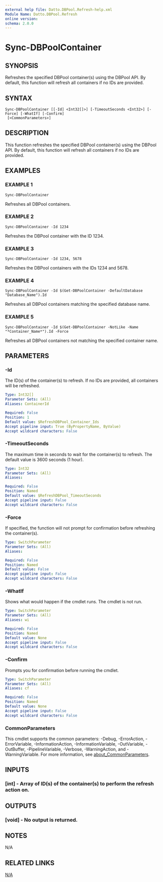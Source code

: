 ```yaml
---
external help file: Datto.DBPool.Refresh-help.xml
Module Name: Datto.DBPool.Refresh
online version:
schema: 2.0.0
---
```


# Sync-DBPoolContainer

## SYNOPSIS
Refreshes the specified DBPool container(s) using the DBPool API.
By default, this function will refresh all containers if no IDs are provided.

## SYNTAX

```
Sync-DBPoolContainer [[-Id] <Int32[]>] [-TimeoutSeconds <Int32>] [-Force] [-WhatIf] [-Confirm]
 [<CommonParameters>]
```

## DESCRIPTION
This function refreshes the specified DBPool container(s) using the DBPool API.
By default, this function will refresh all containers if no IDs are provided.

## EXAMPLES

### EXAMPLE 1
```
Sync-DBPoolContainer
```

Refreshes all DBPool containers.

### EXAMPLE 2
```
Sync-DBPoolContainer -Id 1234
```

Refreshes the DBPool container with the ID 1234.

### EXAMPLE 3
```
Sync-DBPoolContainer -Id 1234, 5678
```

Refreshes the DBPool containers with the IDs 1234 and 5678.

### EXAMPLE 4
```
Sync-DBPoolContainer -Id $(Get-DBPoolContainer -DefaultDatabase "Database_Name").Id
```

Refreshes all DBPool containers matching the specified database name.

### EXAMPLE 5
```
Sync-DBPoolContainer -Id $(Get-DBPoolContainer -NotLike -Name "*Container_Name*").Id -Force
```

Refreshes all DBPool containers not matching the specified container name.

## PARAMETERS

### -Id
The ID(s) of the container(s) to refresh.
If no IDs are provided, all containers will be refreshed.

```yaml
Type: Int32[]
Parameter Sets: (All)
Aliases: ContainerId

Required: False
Position: 1
Default value: $RefreshDBPool_Container_Ids
Accept pipeline input: True (ByPropertyName, ByValue)
Accept wildcard characters: False
```

### -TimeoutSeconds
The maximum time in seconds to wait for the container(s) to refresh.
The default value is 3600 seconds (1 hour).

```yaml
Type: Int32
Parameter Sets: (All)
Aliases:

Required: False
Position: Named
Default value: $RefreshDBPool_TimeoutSeconds
Accept pipeline input: False
Accept wildcard characters: False
```

### -Force
If specified, the function will not prompt for confirmation before refreshing the container(s).

```yaml
Type: SwitchParameter
Parameter Sets: (All)
Aliases:

Required: False
Position: Named
Default value: False
Accept pipeline input: False
Accept wildcard characters: False
```

### -WhatIf
Shows what would happen if the cmdlet runs.
The cmdlet is not run.

```yaml
Type: SwitchParameter
Parameter Sets: (All)
Aliases: wi

Required: False
Position: Named
Default value: None
Accept pipeline input: False
Accept wildcard characters: False
```

### -Confirm
Prompts you for confirmation before running the cmdlet.

```yaml
Type: SwitchParameter
Parameter Sets: (All)
Aliases: cf

Required: False
Position: Named
Default value: None
Accept pipeline input: False
Accept wildcard characters: False
```

### CommonParameters
This cmdlet supports the common parameters: -Debug, -ErrorAction, -ErrorVariable, -InformationAction, -InformationVariable, -OutVariable, -OutBuffer, -PipelineVariable, -Verbose, -WarningAction, and -WarningVariable. For more information, see [about_CommonParameters](http://go.microsoft.com/fwlink/?LinkID=113216).

## INPUTS

### [int] - Array of ID(s) of the container(s) to perform the refresh action on.
## OUTPUTS

### [void] - No output is returned.
## NOTES
N/A

## RELATED LINKS

[N/A]()

